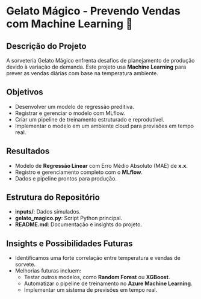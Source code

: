 # Gelato Mágico - Prevendo Vendas com Machine Learning 🍦

## Descrição do Projeto
A sorveteria Gelato Mágico enfrenta desafios de planejamento de produção devido à variação de demanda. Este projeto usa **Machine Learning** para prever as vendas diárias com base na temperatura ambiente.

## Objetivos
- Desenvolver um modelo de regressão preditiva.
- Registrar e gerenciar o modelo com MLflow.
- Criar um pipeline de treinamento estruturado e reprodutível.
- Implementar o modelo em um ambiente cloud para previsões em tempo real.

## Resultados
- Modelo de **Regressão Linear** com Erro Médio Absoluto (MAE) de **x.x**.
- Registro e gerenciamento completo com o **MLflow**.
- Dados e pipeline prontos para produção.

## Estrutura do Repositório
- **inputs/**: Dados simulados.
- **gelato_magico.py**: Script Python principal.
- **README.md**: Documentação e insights do projeto.

## Insights e Possibilidades Futuras
- Identificamos uma forte correlação entre temperatura e vendas de sorvete.
- Melhorias futuras incluem:
  - Testar outros modelos, como **Random Forest** ou **XGBoost**.
  - Automatizar o pipeline de treinamento no **Azure Machine Learning**.
  - Implementar um sistema de previsões em tempo real.
